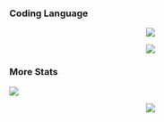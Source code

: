 ### Coding Language
<p align="center">
  <img align="center" src="https://github-readme-stats.vercel.app/api/top-langs/?username=Astr0-G&theme=github_dark&hide_border=true&include_all_commits=true">
</p>

<p align="center">
  <a href="https://skillicons.dev">
    <img src="https://skillicons.dev/icons?i=nodejs,js,vscode,pycharm,ruby,html,python,golang,css,react,nextjs,firebase,aws,vercel,tailwind,selenium,discord,github,figma,md,xd,pr,ae,ps&theme=dark&perline=8" />
  </a>
</p>

### More Stats
![](https://komarev.com/ghpvc/?username=Astr0-G)

<p align="center">
  <a href="https://github.com/Astr0-G">
    <img align="center" src="https://streak-stats.demolab.com?user=Astr0-G&theme=github-dark&hide_border=true&ring=4C8EDA&fire=DD7A22&dates=4C8EDA">
  </a>
</p>


